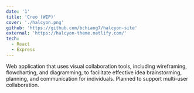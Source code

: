 ```yaml
---
date: '1'
title: 'Creo (WIP)'
cover: './halcyon.png'
github: 'https://github.com/bchiang7/halcyon-site'
external: 'https://halcyon-theme.netlify.com/'
tech:
  - React
  - Express
---
```


Web application that uses visual collaboration tools, including wireframing, flowcharting, and diagramming, to facilitate effective idea brainstorming, planning, and communication for individuals. Planned to support multi-user collaboration.
